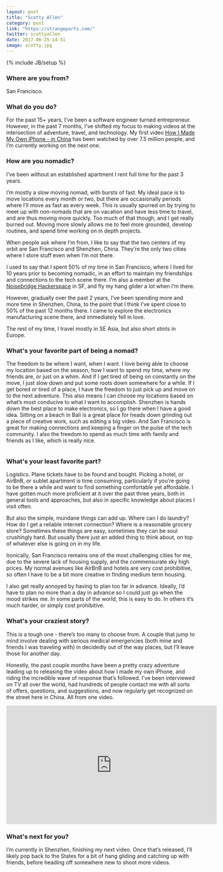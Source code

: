 ```yaml
---
layout: post
title: "Scotty Allen"
category: post
link: "https://strangeparts.com/"
twitter: scottyallen
date: 2017-06-25-14-51
image: scotty.jpg
---
```

{% include JB/setup %}

### Where are you from?

San Francisco.

### What do you do?

For the past 15+ years, I’ve been a software engineer turned entrepreneur. However, in the past 7 months, I’ve shifted my focus to making videos at the intersection of adventure, travel, and technology. My first video [How I Made My Own iPhone - in China](https://www.youtube.com/watch?v=leFuF-zoVzA) has been watched by over 7.5 million people, and I’m currently working on the next one.

### How are you nomadic?

I’ve been without an established apartment I rent full time for the past 3 years.

I’m mostly a slow moving nomad, with bursts of fast. My ideal pace is to move locations every month or two, but there are occasionally periods where I’ll move as fast as every week. This is usually spurred on by trying to meet up with non-nomads that are on vacation and have less time to travel, and are thus moving more quickly. Too much of that though, and I get really burned out. Moving more slowly allows me to feel more grounded, develop routines, and spend time working on in depth projects.

When people ask where I’m from, I like to say that the two centers of my orbit are San Francisco and Shenzhen, China. They’re the only two cities where I store stuff even when I’m not there.

I used to say that I spent 50% of my time in San Francisco, where I lived for 10 years prior to becoming nomadic, in an effort to maintain my friendships and connections to the tech scene there. I’m also a member at the [Noisebridge Hackerspace](https://www.noisebridge.net/) in SF, and fly my hang glider a lot when I’m there.

However, gradually over the past 2 years, I’ve been spending more and more time in Shenzhen, China, to the point that I think I’ve spent close to 50% of the past 12 months there. I came to explore the electronics manufacturing scene there, and immediately fell in love.

The rest of my time, I travel mostly in SE Asia, but also short stints in Europe.

### What's your favorite part of being a nomad?

The freedom to be where I want, when I want. I love being able to choose my location based on the season, how I want to spend my time, where my friends are, or just on a whim. And if I get tired of being on constantly on the move, I just slow down and put some roots down somewhere for a while. If I get bored or tired of a place, I have the freedom to just pick up and move on to the next adventure. This also means I can choose my locations based on what’s most conducive to what I want to accomplish. Shenzhen is hands down the best place to make electronics, so I go there when I have a good idea. Sitting on a beach in Bali is a great place for heads down grinding out a piece of creative work, such as editing a big video. And San Francisco is great for making connections and keeping a finger on the pulse of the tech community. I also the freedom to spend as much time with family and friends as I like, which is really nice.

<img data-src="{{ BASE_PATH }}/assets/img/posts/scotty-alt.jpg" class="inner-post-image lazyload" />

### What's your least favorite part?

Logistics. Plane tickets have to be found and bought. Picking a hotel, or AirBnB, or sublet apartment is time consuming, particularly if you’re going to be there a while and want to find something comfortable yet affordable. I have gotten much more proficient at it over the past three years, both in general tools and approaches, but also in specific knowledge about places I visit often.

But also the simple, mundane things can add up. Where can I do laundry? How do I get a reliable internet connection? Where is a reasonable grocery store? Sometimes these things are easy, sometimes they can be soul crushingly hard. But usually there just an added thing to think about, on top of whatever else is going on in my life.

Ironically, San Francisco remains one of the most challenging cities for me, due to the severe lack of housing supply, and the commensurate sky high prices. My normal avenues like AirBnB and hotels are very cost prohibitive, so often I have to be a bit more creative in finding medium term housing.

I also get really annoyed by having to plan too far in advance. Ideally, I’d have to plan no more than a day in advance so I could just go when the mood strikes me. In some parts of the world, this is easy to do. In others it’s much harder, or simply cost prohibitive.

### What's your craziest story?

This is a tough one - there’s too many to choose from. A couple that jump to mind involve dealing with serious medical emergencies (both mine and friends I was traveling with) in decidedly out of the way places, but I’ll leave those for another day.

Honestly, the past couple months have been a pretty crazy adventure leading up to releasing the video about how I made my own iPhone, and riding the incredible wave of response that’s followed. I’ve been interviewed on TV all over the world, had hundreds of people contact me with all sorts of offers, questions, and suggestions, and now regularly get recognized on the street here in China. All from one video.

<iframe width="560" height="315" src="https://www.youtube.com/embed/leFuF-zoVzA" frameborder="0" allowfullscreen></iframe>

### What's next for you?

I’m currently in Shenzhen, finishing my next video. Once that’s released, I’ll likely pop back to the States for a bit of hang gliding and catching up with friends, before heading off somewhere new to shoot more videos.
